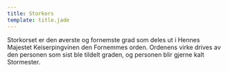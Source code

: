 ```yaml
---
title: Storkors
template: title.jade
---
```


Storkorset er den øverste og fornemste grad som deles ut i Hennes Majestet Keiserpingvinen den Fornemmes orden. Ordenens virke drives av den personen som sist ble tildelt graden, og personen blir gjerne kalt Stormester.
